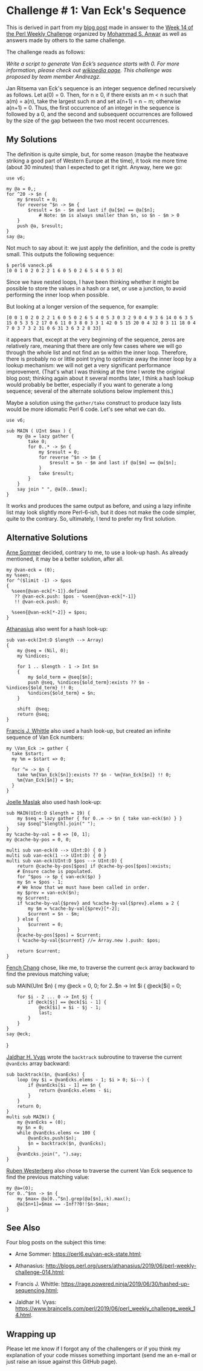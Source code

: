 # Challenge # 1: Van Eck's Sequence

This is derived in part from my [blog post](http://blogs.perl.org/users/laurent_r/2019/06/perl-weekly-challenge-14-van-ecks-sequence-and-us-states.html) made in answer to the [Week 14 of the Perl Weekly Challenge](https://perlweeklychallenge.org/blog/perl-weekly-challenge-014/) organized by  <a href="http://blogs.perl.org/users/mohammad_s_anwar/">Mohammad S. Anwar</a> as well as answers made by others to the same challenge.

The challenge reads as follows:

*Write a script to generate Van Eck’s sequence starts with 0. For more information, please check out [wikipedia page](https://en.wikipedia.org/wiki/Van_Eck%27s_sequence). This challenge was proposed by team member Andrezgz.*

Jan Ritsema van Eck's sequence is an integer sequence defined recursively as follows. Let a(0) = 0. Then, for n ≥ 0, if there exists an m < n such that a(m) = a(n), take the largest such m and set a(n+1) = n − m; otherwise a(n+1) = 0. Thus, the first occurrence of an integer in the sequence is followed by a 0, and the second and subsequent occurrences are followed by the size of the gap between the two most recent occurrences.

## My Solutions

The definition is quite simple, but, for some reason (maybe the heatwave striking a good part of Western Europe at the time), it took me more time (about 30 minutes) than I expected to get it right. Anyway, here we go:

``` Perl6
use v6;

my @a = 0,;
for ^20 -> $n {
    my $result = 0;
    for reverse ^$n -> $m {
        $result = $n - $m and last if @a[$m] == @a[$n];
            # Note: $m is always smaller than $n, so $n - $m > 0
    }
    push @a, $result;
}
say @a;
```

Not much to say about it: we just apply the definition, and the code is pretty small. This outputs the following sequence:

    $ perl6 vaneck.p6
    [0 0 1 0 2 0 2 2 1 6 0 5 0 2 6 5 4 0 5 3 0]

Since we have nested loops, I have been thinking whether it might be possible to store the values in a hash or a set, or use a junction, to avoid performing the inner loop when possible.

But looking at a longer version of the sequence, for example:

    [0 0 1 0 2 0 2 2 1 6 0 5 0 2 6 5 4 0 5 3 0 3 2 9 0 4 9 3 6 14 0 6 3 5 15 0 5 3 5 2 17 0 6 11 0 3 8 0 3 3 1 42 0 5 15 20 0 4 32 0 3 11 18 0 4 7 0 3 7 3 2 31 0 6 31 3 6 3 2 8 33]

it appears that, except at the very beginning of the sequence, zeros are relatively rare, meaning that there are only few cases where we will go through the whole list and not find an `$m` within the inner loop. Therefore, there is probably no or little point trying to optimize away the inner loop by a lookup mechanism: we will not get a very significant performance improvement. (That's what I was thinking at the time I wrote the original blog post; thinking again about it several months later,  I think a hash lookup would probably be better, especially if you want to generate a long sequence;  several of the alternate solutions below implement this.)

Maybe a solution using the `gather/take` construct to produce lazy lists would be more idiomatic Perl 6 code. Let's see what we can do.

``` Perl6
use v6;

sub MAIN ( UInt $max ) {
    my @a = lazy gather {
        take 0;
        for 0..* -> $n {
            my $result = 0;
            for reverse ^$n -> $m {
                $result = $n - $m and last if @a[$m] == @a[$n];
            }
            take $result;
        }
    }
    say join " ", @a[0..$max];
}
```

It works and produces the same output as before, and using a lazy infinite list may look slightly more Perl-6-ish, but it does not make the code simpler, quite to the contrary. So, ultimately, I tend to prefer my first solution.

## Alternative Solutions

[Arne Sommer](https://github.com/manwar/perlweeklychallenge-club/blob/master/challenge-014/arne-sommer/perl6/ch-1.p6) decided, contrary to me, to use a look-up hash. As already mentioned, it may be a better solution, after all.

``` Perl6
my @van-eck = (0);
my %seen;
for ^($limit -1) -> $pos
{
  %seen{@van-eck[*-1]}.defined
   ?? @van-eck.push: $pos - %seen{@van-eck[*-1]}
   !! @van-eck.push: 0;

  %seen{@van-eck[*-2]} = $pos;
}
```

[Athanasius](https://github.com/manwar/perlweeklychallenge-club/blob/master/challenge-014/athanasius/perl6/ch-1.p6) also went for a hash look-up:

``` Perl6
sub van-eck(Int:D $length --> Array)
{
    my @seq = (Nil, 0);
    my %indices;

    for 1 .. $length - 1 -> Int $n
    {
        my $old_term = @seq[$n];
		push @seq, %indices{$old_term}:exists ?? $n - %indices{$old_term} !! 0;
        %indices{$old_term} = $n;
    }

    shift  @seq;
    return @seq;
}
```

[Francis J. Whittle](https://github.com/manwar/perlweeklychallenge-club/blob/master/challenge-014/fjwhittle/perl6/ch-1.p6) also used a hash look-up, but created an infinite sequence of Van Eck numbers:

``` Perl6
my \Van_Eck := gather {
  take $start;
  my %m = $start => 0;

  for ^∞ -> $n {
    take %m{Van_Eck[$n]}:exists ?? $n - %m{Van_Eck[$n]} !! 0;
    %m{Van_Eck[$n]} = $n;
  }
}
```

[Joelle Maslak](https://github.com/manwar/perlweeklychallenge-club/blob/master/challenge-014/joelle-maslak/perl6/ch-1.p6) also used hash look-up:

``` Perl6
sub MAIN(UInt:D $length = 19) {
    my $seq = lazy gather { for 0..∞ -> $n { take van-eck($n) } }
    say $seq[^$length].join(" ");
}
my %cache-by-val = 0 => [0, 1];
my @cache-by-pos = 0, 0;

multi sub van-eck(0 --> UInt:D) { 0 }
multi sub van-eck(1 --> UInt:D) { 0 }
multi sub van-eck(UInt:D $pos --> UInt:D) {
    return @cache-by-pos[$pos] if @cache-by-pos[$pos]:exists;
    # Ensure cache is populated.
    for ^$pos -> $p { van-eck($p) }
    my $n = $pos - 1;
    # We know that we must have been called in order.
    my $prev = van-eck($n);
    my $current;
    if %cache-by-val{$prev} and %cache-by-val{$prev}.elems ≥ 2 {
        my $m = %cache-by-val{$prev}[*-2];
        $current = $n - $m;
    } else {
        $current = 0;
    }
    @cache-by-pos[$pos] = $current;
    ( %cache-by-val{$current} //= Array.new ).push: $pos;

    return $current;
}
```


[Fench Chang](https://github.com/manwar/perlweeklychallenge-club/blob/master/challenge-014/feng-chang/perl6/ch-1.p6) chose, like me, to traverse the current `@eck` array backward to find the previous matching value;

sub MAIN(UInt $n) {
    my @eck = 0, 0;
    for 2..$n -> Int $i {
        @eck[$i] = 0;

        for $i - 2 ... 0 -> Int $j {
            if @eck[$j] == @eck[$i - 1] {
                @eck[$i] = $i - $j - 1;
                last;
            }
        }
    }
    say @eck;
}

[Jaldhar H. Vyas](https://github.com/manwar/perlweeklychallenge-club/blob/master/challenge-014/jaldhar-h-vyas/perl6/ch-1.p6) wrote the `backtrack` subroutine to traverse the current  `@vanEcks` array backward:

``` Perl6
sub backtrack($n, @vanEcks) {
    loop (my $i = @vanEcks.elems - 1; $i > 0; $i--) {
        if @vanEcks[$i - 1] == $n {
            return @vanEcks.elems - $i;
        }
    }
    return 0;
}
multi sub MAIN() {
    my @vanEcks = (0);
    my $n = 0;
    while @vanEcks.elems <= 100 {
        @vanEcks.push($n);
        $n = backtrack($n, @vanEcks);
    }
    @vanEcks.join(", ").say;
}
```

[Ruben Westerberg](https://github.com/manwar/perlweeklychallenge-club/blob/master/challenge-014/ruben-westerberg/perl6/ch-1.p6) also chose to traverse the current Van Eck sequence to find the previous matching value:

``` Perl6
my @a=(0);
for 0..^$nn -> $n {
	my $max= @a[0..^$n].grep(@a[$n],:k).max();
	@a[$n+1]=$max == -Inf??0!!$n-$max;
}
```

## See Also

Four blog posts on the subject this time:

* Arne Sommer: https://perl6.eu/van-eck-state.html;

* Athanasius: http://blogs.perl.org/users/athanasius/2019/06/perl-weekly-challenge-014.html;

* Francis J. Whittle: https://rage.powered.ninja/2019/06/30/hashed-up-sequencing.html;

* Jaldhar H. Vyas: https://www.braincells.com/perl/2019/06/perl_weekly_challenge_week_14.html.

## Wrapping up

Please let me know if I forgot any of the challengers or if you think my explanation of your code misses something important (send me an e-mail or just raise an issue against this GitHub page).




